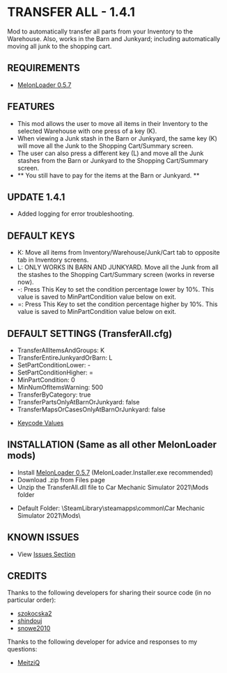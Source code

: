 # TRANSFER ALL - 1.4.1
Mod to automatically transfer all parts from your Inventory to the Warehouse.
Also, works in the Barn and Junkyard; including automatically moving all junk to the shopping cart.

## REQUIREMENTS
* [MelonLoader 0.5.7](https://github.com/LavaGang/MelonLoader/releases/tag/v0.5.7)

## FEATURES
* This mod allows the user to move all items in their Inventory to the selected Warehouse with one press of a key (K).
* When viewing a Junk stash in the Barn or Junkyard, the same key (K) will move all the Junk to the Shopping Cart/Summary screen.
* The user can also press a different key (L) and move all the Junk stashes from the Barn or Junkyard to the Shopping Cart/Summary screen.
* ** You still have to pay for the items at the Barn or Junkyard. **

## UPDATE 1.4.1
* Added logging for error troubleshooting.

## DEFAULT KEYS
* K: Move all items from Inventory/Warehouse/Junk/Cart tab to opposite tab in Inventory screens.
* L: ONLY WORKS IN BARN AND JUNKYARD. Move all the Junk from all the stashes to the Shopping Cart/Summary screen (works in reverse now).
* -: Press This Key to set the condition percentage lower by 10%. This value is saved to MinPartCondition value below on exit.
* =: Press This Key to set the condition percentage higher by 10%. This value is saved to MinPartCondition value below on exit.

## DEFAULT SETTINGS (TransferAll.cfg)
* TransferAllItemsAndGroups: K
* TransferEntireJunkyardOrBarn: L
* SetPartConditionLower: -
* SetPartConditionHigher: =
* MinPartCondition: 0
* MinNumOfItemsWarning: 500
* TransferByCategory: true
* TransferPartsOnlyAtBarnOrJunkyard: false
* TransferMapsOrCasesOnlyAtBarnOrJunkyard: false
- [Keycode Values](https://docs.unity3d.com/ScriptReference/KeyCode.html)

## INSTALLATION (Same as all other MelonLoader mods)
* Install [MelonLoader 0.5.7](https://github.com/LavaGang/MelonLoader/releases/tag/v0.5.7) (MelonLoader.Installer.exe recommended)
* Download .zip from Files page
* Unzip the TransferAll.dll file to Car Mechanic Simulator 2021\Mods folder
- Default Folder: \SteamLibrary\steamapps\common\Car Mechanic Simulator 2021\Mods\

## KNOWN ISSUES
* View [Issues Section](https://github.com/mannly01/TransferAll/issues)

## CREDITS
Thanks to the following developers for sharing their source code (in no particular order):
* [szokocska2](https://www.nexusmods.com/carmechanicsimulator2021/users/64455311)
* [shindouj](https://www.nexusmods.com/carmechanicsimulator2021/users/45606997)
* [snowe2010](https://www.nexusmods.com/carmechanicsimulator2021/users/12298499)

Thanks to the following developer for advice and responses to my questions:
* [MeitziQ](https://www.nexusmods.com/carmechanicsimulator2021/users/151281813)